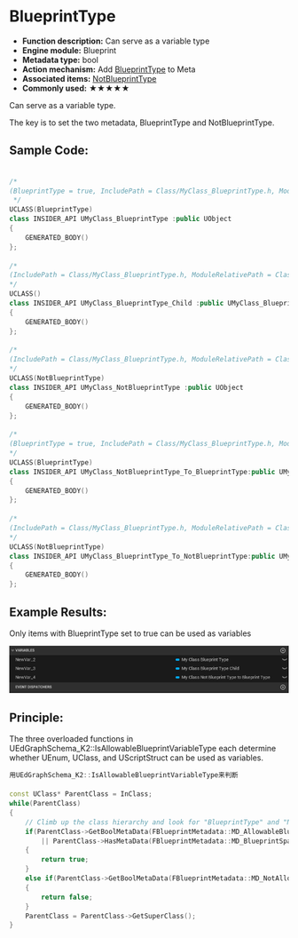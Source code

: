 # BlueprintType

- **Function description:** Can serve as a variable type
- **Engine module:** Blueprint
- **Metadata type:** bool
- **Action mechanism:** Add [BlueprintType](../../../../Meta/Blueprint/BlueprintType.md) to Meta
- **Associated items:** [NotBlueprintType](../NotBlueprintType.md)
- **Commonly used:** ★★★★★

Can serve as a variable type.

The key is to set the two metadata, BlueprintType and NotBlueprintType.

## Sample Code:

```cpp

/*
(BlueprintType = true, IncludePath = Class/MyClass_BlueprintType.h, ModuleRelativePath = Class/MyClass_BlueprintType.h)
 */
UCLASS(BlueprintType)
class INSIDER_API UMyClass_BlueprintType :public UObject
{
	GENERATED_BODY()
};

/*
(IncludePath = Class/MyClass_BlueprintType.h, ModuleRelativePath = Class/MyClass_BlueprintType.h)
*/
UCLASS()
class INSIDER_API UMyClass_BlueprintType_Child :public UMyClass_BlueprintType
{
	GENERATED_BODY()
};

/*
(IncludePath = Class/MyClass_BlueprintType.h, ModuleRelativePath = Class/MyClass_BlueprintType.h, NotBlueprintType = true)
*/
UCLASS(NotBlueprintType)
class INSIDER_API UMyClass_NotBlueprintType :public UObject
{
	GENERATED_BODY()
};

/*
(BlueprintType = true, IncludePath = Class/MyClass_BlueprintType.h, ModuleRelativePath = Class/MyClass_BlueprintType.h)
*/
UCLASS(BlueprintType)
class INSIDER_API UMyClass_NotBlueprintType_To_BlueprintType:public UMyClass_NotBlueprintType
{
	GENERATED_BODY()
};

/*
(IncludePath = Class/MyClass_BlueprintType.h, ModuleRelativePath = Class/MyClass_BlueprintType.h, NotBlueprintType = true)
*/
UCLASS(NotBlueprintType)
class INSIDER_API UMyClass_BlueprintType_To_NotBlueprintType:public UMyClass_BlueprintType
{
	GENERATED_BODY()
};

```

## Example Results:

Only items with BlueprintType set to true can be used as variables

![Untitled](Untitled.png)

## Principle:

The three overloaded functions in UEdGraphSchema_K2::IsAllowableBlueprintVariableType each determine whether UEnum, UClass, and UScriptStruct can be used as variables.

```cpp
用UEdGraphSchema_K2::IsAllowableBlueprintVariableType来判断

const UClass* ParentClass = InClass;
while(ParentClass)
{
	// Climb up the class hierarchy and look for "BlueprintType" and "NotBlueprintType" to see if this class is allowed.
	if(ParentClass->GetBoolMetaData(FBlueprintMetadata::MD_AllowableBlueprintVariableType)
		|| ParentClass->HasMetaData(FBlueprintMetadata::MD_BlueprintSpawnableComponent))
	{
		return true;
	}
	else if(ParentClass->GetBoolMetaData(FBlueprintMetadata::MD_NotAllowableBlueprintVariableType))
	{
		return false;
	}
	ParentClass = ParentClass->GetSuperClass();
}
```